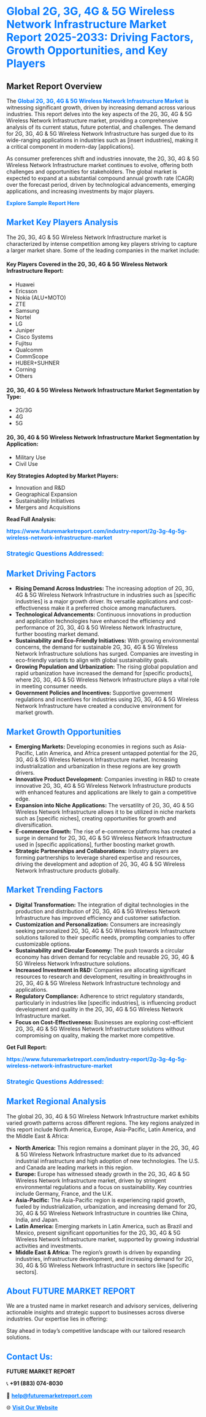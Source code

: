 <h1 style="color: #007BFF;">Global 2G, 3G, 4G & 5G Wireless Network Infrastructure Market Report 2025-2033: Driving Factors, Growth Opportunities, and Key Players</h1>

<section id="overview">
<h2>Market Report Overview</h2>
<p>The <a href="https://www.futuremarketreport.com/industry-report/2g-3g-4g-5g-wireless-network-infrastructure-market" style="color: #007BFF; text-decoration: none;"><strong>Global 2G, 3G, 4G & 5G Wireless Network Infrastructure Market</strong></a> is witnessing significant growth, driven by increasing demand across various industries. This report delves into the key aspects of the 2G, 3G, 4G & 5G Wireless Network Infrastructure market, providing a comprehensive analysis of its current status, future potential, and challenges. The demand for 2G, 3G, 4G & 5G Wireless Network Infrastructure has surged due to its wide-ranging applications in industries such as [insert industries], making it a critical component in modern-day [applications].</p>
<p>As consumer preferences shift and industries innovate, the 2G, 3G, 4G & 5G Wireless Network Infrastructure market continues to evolve, offering both challenges and opportunities for stakeholders. The global market is expected to expand at a substantial compound annual growth rate (CAGR) over the forecast period, driven by technological advancements, emerging applications, and increasing investments by major players.</p>
</section>

<section id="overview">
<p><a href="https://www.futuremarketreport.com/request-sample/reportId=46474" style="color: #007BFF; text-decoration: none;"><strong>Explore Sample Report Here</strong></a></p>
</section>

<section id="key-players">
<h2 style="color: #007BFF;">Market Key Players Analysis</h2>
<p>The 2G, 3G, 4G & 5G Wireless Network Infrastructure market is characterized by intense competition among key players striving to capture a larger market share. Some of the leading companies in the market include:</p>
<h4>Key Players Covered in the 2G, 3G, 4G & 5G Wireless Network Infrastructure Report:</h4>
<ul><li>Huawei</li><li>Ericsson</li><li>Nokia (ALU+MOTO)</li><li>ZTE</li><li>Samsung</li><li>Nortel</li><li>LG</li><li>Juniper</li><li>Cisco Systems</li><li>Fujitsu</li><li>Qualcomm</li><li>CommScope</li><li>HUBER+SUHNER</li><li>Corning</li><li>Others</li></ul>
<h4>2G, 3G, 4G & 5G Wireless Network Infrastructure Market Segmentation by Type:</h4>
<ul><li>2G/3G</li><li>4G</li><li>5G</li></ul>

<h4>2G, 3G, 4G & 5G Wireless Network Infrastructure Market Segmentation by Application:</h4>
<ul><li>Military Use</li><li>Civil Use</li></ul>
<p><strong>Key Strategies Adopted by Market Players:</strong></p>
<ul>
<li>Innovation and R&D</li>
<li>Geographical Expansion</li>
<li>Sustainability Initiatives</li>
<li>Mergers and Acquisitions</li>
</ul>
</section>

<section>
<p><strong>Read Full Analysis: </strong></p><a href="https://www.futuremarketreport.com/industry-report/2g-3g-4g-5g-wireless-network-infrastructure-market" style="color: #007BFF; text-decoration: none;"><strong>https://www.futuremarketreport.com/industry-report/2g-3g-4g-5g-wireless-network-infrastructure-market</strong></a>
<h3 style="color: #007BFF;">Strategic Questions Addressed:</h3>
</section>

<section id="driving-factors">
<h2 style="color: #007BFF;">Market Driving Factors</h2>
<ul>
<li><strong>Rising Demand Across Industries:</strong> The increasing adoption of 2G, 3G, 4G & 5G Wireless Network Infrastructure in industries such as [specific industries] is a major growth driver. Its versatile applications and cost-effectiveness make it a preferred choice among manufacturers.</li>
<li><strong>Technological Advancements:</strong> Continuous innovations in production and application technologies have enhanced the efficiency and performance of 2G, 3G, 4G & 5G Wireless Network Infrastructure, further boosting market demand.</li>
<li><strong>Sustainability and Eco-Friendly Initiatives:</strong> With growing environmental concerns, the demand for sustainable 2G, 3G, 4G & 5G Wireless Network Infrastructure solutions has surged. Companies are investing in eco-friendly variants to align with global sustainability goals.</li>
<li><strong>Growing Population and Urbanization:</strong> The rising global population and rapid urbanization have increased the demand for [specific products], where 2G, 3G, 4G & 5G Wireless Network Infrastructure plays a vital role in meeting consumer needs.</li>
<li><strong>Government Policies and Incentives:</strong> Supportive government regulations and incentives for industries using 2G, 3G, 4G & 5G Wireless Network Infrastructure have created a conducive environment for market growth.</li>
</ul>
</section>

<section id="growth-opportunities">
<h2 style="color: #007BFF;">Market Growth Opportunities</h2>
<ul>
<li><strong>Emerging Markets:</strong> Developing economies in regions such as Asia-Pacific, Latin America, and Africa present untapped potential for the 2G, 3G, 4G & 5G Wireless Network Infrastructure market. Increasing industrialization and urbanization in these regions are key growth drivers.</li>
<li><strong>Innovative Product Development:</strong> Companies investing in R&D to create innovative 2G, 3G, 4G & 5G Wireless Network Infrastructure products with enhanced features and applications are likely to gain a competitive edge.</li>
<li><strong>Expansion into Niche Applications:</strong> The versatility of 2G, 3G, 4G & 5G Wireless Network Infrastructure allows it to be utilized in niche markets such as [specific niches], creating opportunities for growth and diversification.</li>
<li><strong>E-commerce Growth:</strong> The rise of e-commerce platforms has created a surge in demand for 2G, 3G, 4G & 5G Wireless Network Infrastructure used in [specific applications], further boosting market growth.</li>
<li><strong>Strategic Partnerships and Collaborations:</strong> Industry players are forming partnerships to leverage shared expertise and resources, driving the development and adoption of 2G, 3G, 4G & 5G Wireless Network Infrastructure products globally.</li>
</ul>
</section>

<section id="trending-factors">
<h2 style="color: #007BFF;">Market Trending Factors</h2>
<ul>
<li><strong>Digital Transformation:</strong> The integration of digital technologies in the production and distribution of 2G, 3G, 4G & 5G Wireless Network Infrastructure has improved efficiency and customer satisfaction.</li>
<li><strong>Customization and Personalization:</strong> Consumers are increasingly seeking personalized 2G, 3G, 4G & 5G Wireless Network Infrastructure solutions tailored to their specific needs, prompting companies to offer customizable options.</li>
<li><strong>Sustainability and Circular Economy:</strong> The push towards a circular economy has driven demand for recyclable and reusable 2G, 3G, 4G & 5G Wireless Network Infrastructure solutions.</li>
<li><strong>Increased Investment in R&D:</strong> Companies are allocating significant resources to research and development, resulting in breakthroughs in 2G, 3G, 4G & 5G Wireless Network Infrastructure technology and applications.</li>
<li><strong>Regulatory Compliance:</strong> Adherence to strict regulatory standards, particularly in industries like [specific industries], is influencing product development and quality in the 2G, 3G, 4G & 5G Wireless Network Infrastructure market.</li>
<li><strong>Focus on Cost-Effectiveness:</strong> Businesses are exploring cost-efficient 2G, 3G, 4G & 5G Wireless Network Infrastructure solutions without compromising on quality, making the market more competitive.</li>
</ul>
</section>

<section>
<p><strong>Get Full Report: </strong></p><a href="https://www.futuremarketreport.com/industry-report/2g-3g-4g-5g-wireless-network-infrastructure-market" style="color: #007BFF; text-decoration: none;"><strong>https://www.futuremarketreport.com/industry-report/2g-3g-4g-5g-wireless-network-infrastructure-market</strong></a>
<h3 style="color: #007BFF;">Strategic Questions Addressed:</h3>
</section>


<section id="regional-analysis">
<h2 style="color: #007BFF;">Market Regional Analysis</h2>
<p>The global 2G, 3G, 4G & 5G Wireless Network Infrastructure market exhibits varied growth patterns across different regions. The key regions analyzed in this report include North America, Europe, Asia-Pacific, Latin America, and the Middle East & Africa:</p>
<ul>
<li><strong>North America:</strong> This region remains a dominant player in the 2G, 3G, 4G & 5G Wireless Network Infrastructure market due to its advanced industrial infrastructure and high adoption of new technologies. The U.S. and Canada are leading markets in this region.</li>
<li><strong>Europe:</strong> Europe has witnessed steady growth in the 2G, 3G, 4G & 5G Wireless Network Infrastructure market, driven by stringent environmental regulations and a focus on sustainability. Key countries include Germany, France, and the U.K.</li>
<li><strong>Asia-Pacific:</strong> The Asia-Pacific region is experiencing rapid growth, fueled by industrialization, urbanization, and increasing demand for 2G, 3G, 4G & 5G Wireless Network Infrastructure in countries like China, India, and Japan.</li>
<li><strong>Latin America:</strong> Emerging markets in Latin America, such as Brazil and Mexico, present significant opportunities for the 2G, 3G, 4G & 5G Wireless Network Infrastructure market, supported by growing industrial activities and investments.</li>
<li><strong>Middle East & Africa:</strong> The region’s growth is driven by expanding industries, infrastructure development, and increasing demand for 2G, 3G, 4G & 5G Wireless Network Infrastructure in sectors like [specific sectors].</li>
</ul>
</section>

<footer>
<h2 style="color: #007BFF;">About FUTURE MARKET REPORT</h2>
<p>We are a trusted name in market research and advisory services, delivering actionable insights and strategic support to businesses across diverse industries. Our expertise lies in offering:</p>

<p>Stay ahead in today’s competitive landscape with our tailored research solutions.</p>

<h2 style="color: #007BFF;">Contact Us:</h2>
<p><strong>FUTURE MARKET REPORT</strong></p>
<p>📞 <strong>+91 (883) 074-8030</strong></p>
<p>📧 <strong><a href="mailto:help@futuremarketreport.com" style="color: #007BFF;">help@futuremarketreport.com</a></strong></p>
<p>🌐 <strong><a href="https://www.futuremarketreport.com/" style="color: #007BFF;">Visit Our Website</a></strong></p>
</footer>